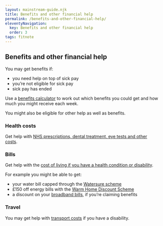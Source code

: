 ```yaml
---
layout: mainstream-guide.njk
title: Benefits and other financial help
permalink: /benefits-and-other-financial-help/
eleventyNavigation:
  key: Benefits and other financial help
  order: 3
tags: fitnote
---
```


## Benefits and other financial help

You may get benefits if:

- you need help on top of sick pay
- you’re not eligible for sick pay
- sick pay has ended

Use a [benefits calculator](https://gov.uk/benefits-calculators/) to work out which benefits you could get and how much you might receive each week.

You might also be eligible for other help as well as benefits.

### Health costs

Get help with [NHS prescriptions, dental treatment, eye tests and other costs](https://gov.uk/help-nhs-costs/).

### Bills

Get help with the [cost of living if you have a health condition or disability](https://gov.uk/cost-of-living/).

For example you might be able to get:

- your water bill capped through the [Watersure scheme](https://citizensadvice.org.uk/consumer/water/problems-with-paying-your-water-bill/watersure-scheme-help-with-paying-water-bills/)
- £150 off energy bills with the [Warm Home Discount Scheme](https://gov.uk/the-warm-home-discount-scheme/)
- a discount on your [broadband bills](https://ofcom.org.uk/phones-and-broadband/saving-money/social-tariffs/), if you’re claiming benefits

### Travel

You may get help with [transport costs](https://gov.uk/financial-help-disabled/vehicles-and-transport/) if you have a disability.
